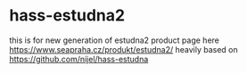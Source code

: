 # hass-estudna2
this is for new generation of estudna2 product page here https://www.seapraha.cz/produkt/estudna2/  heavily based on https://github.com/nijel/hass-estudna 
